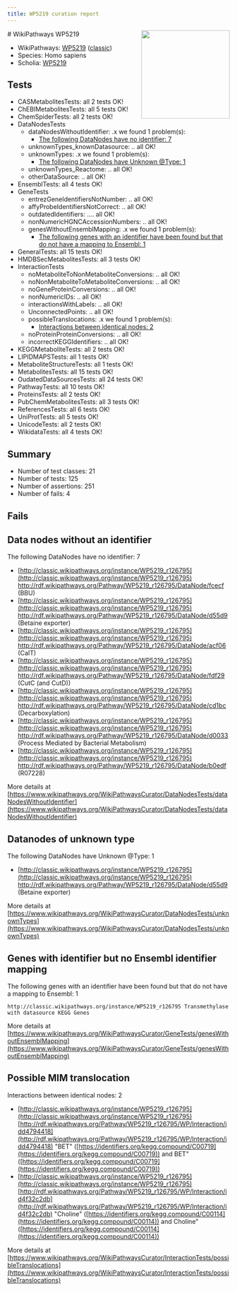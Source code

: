 ```yaml
---
title: WP5219 curation report
---
```


<img style="float: right; width: 200px" src="https://upload.wikimedia.org/wikipedia/commons/thumb/8/83/Wplogo_with_text_500.png/640px-Wplogo_with_text_500.png" />
# WikiPathways WP5219

* WikiPathways: [WP5219](https://wikipathways.org/pathways/WP5219) ([classic](https://classic.wikipathways.org/instance/WP5219))
* Species: Homo sapiens
* Scholia: [WP5219](https://scholia.toolforge.org/wikipathways/WP5219)
## Tests
* CASMetabolitesTests: all 2 tests OK!
* ChEBIMetabolitesTests: all 5 tests OK!
* ChemSpiderTests: all 2 tests OK!
* DataNodesTests
    * dataNodesWithoutIdentifier: .x we found 1 problem(s):
        * [The following DataNodes have no identifier: 7](#d2d32fa6)
    * unknownTypes_knownDatasource: .. all OK!
    * unknownTypes: .x we found 1 problem(s):
        * [The following DataNodes have Unknown @Type: 1](#839973df)
    * unknownTypes_Reactome: .. all OK!
    * otherDataSource: .. all OK!
* EnsemblTests: all 4 tests OK!
* GeneTests
    * entrezGeneIdentifiersNotNumber: .. all OK!
    * affyProbeIdentifiersNotCorrect: .. all OK!
    * outdatedIdentifiers: .... all OK!
    * nonNumericHGNCAccessionNumbers: .. all OK!
    * genesWithoutEnsemblMapping: .x we found 1 problem(s):
        * [The following genes with an identifier have been found but that do not have a mapping to Ensembl: 1](#40286d83)
* GeneralTests: all 15 tests OK!
* HMDBSecMetabolitesTests: all 3 tests OK!
* InteractionTests
    * noMetaboliteToNonMetaboliteConversions: .. all OK!
    * noNonMetaboliteToMetaboliteConversions: .. all OK!
    * noGeneProteinConversions: .. all OK!
    * nonNumericIDs: .. all OK!
    * interactionsWithLabels: .. all OK!
    * UnconnectedPoints: .. all OK!
    * possibleTranslocations: .x we found 1 problem(s):
        * [Interactions between identical nodes: 2](#1c118207)
    * noProteinProteinConversions: .. all OK!
    * incorrectKEGGIdentifiers: .. all OK!
* KEGGMetaboliteTests: all 2 tests OK!
* LIPIDMAPSTests: all 1 tests OK!
* MetaboliteStructureTests: all 1 tests OK!
* MetabolitesTests: all 15 tests OK!
* OudatedDataSourcesTests: all 24 tests OK!
* PathwayTests: all 10 tests OK!
* ProteinsTests: all 2 tests OK!
* PubChemMetabolitesTests: all 3 tests OK!
* ReferencesTests: all 6 tests OK!
* UniProtTests: all 5 tests OK!
* UnicodeTests: all 2 tests OK!
* WikidataTests: all 4 tests OK!


## Summary

* Number of test classes: 21
* Number of tests: 125
* Number of assertions: 251
* Number of fails: 4

## Fails

<a name="d2d32fa6" />

## Data nodes without an identifier

The following DataNodes have no identifier: 7

* [http://classic.wikipathways.org/instance/WP5219_r126795](http://classic.wikipathways.org/instance/WP5219_r126795) http://rdf.wikipathways.org/Pathway/WP5219_r126795/DataNode/fcecf (BBU)
* [http://classic.wikipathways.org/instance/WP5219_r126795](http://classic.wikipathways.org/instance/WP5219_r126795) http://rdf.wikipathways.org/Pathway/WP5219_r126795/DataNode/d55d9 (Betaine exporter)
* [http://classic.wikipathways.org/instance/WP5219_r126795](http://classic.wikipathways.org/instance/WP5219_r126795) http://rdf.wikipathways.org/Pathway/WP5219_r126795/DataNode/acf06 (CaIT)
* [http://classic.wikipathways.org/instance/WP5219_r126795](http://classic.wikipathways.org/instance/WP5219_r126795) http://rdf.wikipathways.org/Pathway/WP5219_r126795/DataNode/fdf29 (CutC (and CutD))
* [http://classic.wikipathways.org/instance/WP5219_r126795](http://classic.wikipathways.org/instance/WP5219_r126795) http://rdf.wikipathways.org/Pathway/WP5219_r126795/DataNode/cd1bc (Decarboxylation)
* [http://classic.wikipathways.org/instance/WP5219_r126795](http://classic.wikipathways.org/instance/WP5219_r126795) http://rdf.wikipathways.org/Pathway/WP5219_r126795/DataNode/d0033 (Process Mediated by 
Bacterial Metabolism)
* [http://classic.wikipathways.org/instance/WP5219_r126795](http://classic.wikipathways.org/instance/WP5219_r126795) http://rdf.wikipathways.org/Pathway/WP5219_r126795/DataNode/b0edf (R07228)


More details at [https://www.wikipathways.org/WikiPathwaysCurator/DataNodesTests/dataNodesWithoutIdentifier](https://www.wikipathways.org/WikiPathwaysCurator/DataNodesTests/dataNodesWithoutIdentifier)

<a name="839973df" />

## Datanodes of unknown type

The following DataNodes have Unknown @Type: 1

* [http://classic.wikipathways.org/instance/WP5219_r126795](http://classic.wikipathways.org/instance/WP5219_r126795) http://rdf.wikipathways.org/Pathway/WP5219_r126795/DataNode/d55d9 (Betaine exporter)


More details at [https://www.wikipathways.org/WikiPathwaysCurator/DataNodesTests/unknownTypes](https://www.wikipathways.org/WikiPathwaysCurator/DataNodesTests/unknownTypes)

<a name="40286d83" />

## Genes with identifier but no Ensembl identifier mapping

The following genes with an identifier have been found but that do not have a mapping to Ensembl: 1
```
http://classic.wikipathways.org/instance/WP5219_r126795 Transmethylase with datasource KEGG Genes
```

More details at [https://www.wikipathways.org/WikiPathwaysCurator/GeneTests/genesWithoutEnsemblMapping](https://www.wikipathways.org/WikiPathwaysCurator/GeneTests/genesWithoutEnsemblMapping)

<a name="1c118207" />

## Possible MIM translocation

Interactions between identical nodes: 2

* [http://classic.wikipathways.org/instance/WP5219_r126795](http://classic.wikipathways.org/instance/WP5219_r126795) [http://rdf.wikipathways.org/Pathway/WP5219_r126795/WP/Interaction/idd4794418](http://rdf.wikipathways.org/Pathway/WP5219_r126795/WP/Interaction/idd4794418) "BET" ([https://identifiers.org/kegg.compound/C00719](https://identifiers.org/kegg.compound/C00719)) and 
BET" ([https://identifiers.org/kegg.compound/C00719](https://identifiers.org/kegg.compound/C00719))
* [http://classic.wikipathways.org/instance/WP5219_r126795](http://classic.wikipathways.org/instance/WP5219_r126795) [http://rdf.wikipathways.org/Pathway/WP5219_r126795/WP/Interaction/id4f32c2db](http://rdf.wikipathways.org/Pathway/WP5219_r126795/WP/Interaction/id4f32c2db) "Choline" ([https://identifiers.org/kegg.compound/C00114](https://identifiers.org/kegg.compound/C00114)) and 
Choline" ([https://identifiers.org/kegg.compound/C00114](https://identifiers.org/kegg.compound/C00114))


More details at [https://www.wikipathways.org/WikiPathwaysCurator/InteractionTests/possibleTranslocations](https://www.wikipathways.org/WikiPathwaysCurator/InteractionTests/possibleTranslocations)

